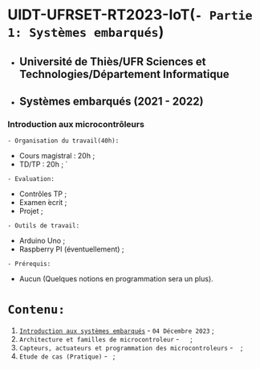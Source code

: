 # UIDT-UFRSET-RT2023-IoT(``` - Partie 1: Systèmes embarqués ```)
 * ##  Université de Thiès/UFR Sciences et Technologies/Département Informatique 
 * ##  Systèmes embarqués (2021 - 2022) 
###  Introduction aux microcontrôleurs

``` - Organisation du travail(40h): ```
 * Cours magistral : 20h ;
 * TD/TP : 20h ; ́
 
``` - Evaluation: ```
 * Contrôles TP ;
 * Examen  ́ecrit ;
 * Projet ;
 
``` - Outils de travail: ```
 * Arduino Uno ;
 * Raspberry PI (éventuellement) ;
 
``` - Prérequis: ```
 * Aucun (Quelques notions en programmation sera un plus).
 
 # ``` Contenu: ```
 1. [`Introduction aux systèmes embarqués`](https://github.com/pape-barro/UIDT-UFRSET-RT2023-SE/blob/main/Introduction_aux_systemes_embarques-23.pdf) - ``` 04 Décembre 2023 ``` ;
 2. `Architecture et familles de microcontroleur` - ```  ``` ;
 3. `Capteurs, actuateurs et programmation des microcontroleurs`  - ``` ``` ;
 4. `Etude de cas (Pratique)`  - ``` ```;
